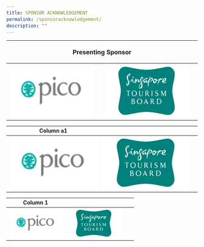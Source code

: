 ```yaml
---
title: SPONSOR ACKNOWLEDGEMENT
permalink: /sponsoracknowledgement/
description: ""
---
```

<table>
<thead><tr><th colspan="4"><p style="font-size: 16px; line-height: 20px"> Presenting Sponsor</p></th>
	</tr></thead>
	<tbody>
		<tr>
			<td colspan="1"><img src="/images/Testing%20Sizes/pico%20250%20x%20140.png" style="width:250px;height:140px;size:50%;"></td>
			<td><style>width:250px</style></td><td colspan="1"><img src="/images/Testing%20Sizes/stb%20250%20x%20140%201.png" style="width:250px;height:140px;"></td><td><style>width:250px</style></td>
		</tr>
	</tbody>
</table>
				

| Column a1| | |
| -------- | -------- | -------- | 
| <img src="/images/Testing%20Sizes/pico%20250%20x%20140.png" style="width:250px;height:140px;"> |  <img src="/images/Testing%20Sizes/stb%20250%20x%20140%201.png" style="width:250px;height:140px;">  |      | 


| Column 1 | | | |
| -------- | -------- | -------- | ---- |
| <img src="/images/Testing%20Sizes/pico%20250%20x%20140.png" style="width:140px;height:78px;"> |  <img src="/images/Testing%20Sizes/stb%20250%20x%20140%201.png" style="width:140px;height:78px;">  |      | |